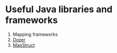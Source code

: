 # Useful Java libraries and frameworks
1. Mapping frameworks
  1. [Dozer](https://github.com/DozerMapper/dozer)
  2. [MapStruct](https://github.com/mapstruct/mapstruct)
